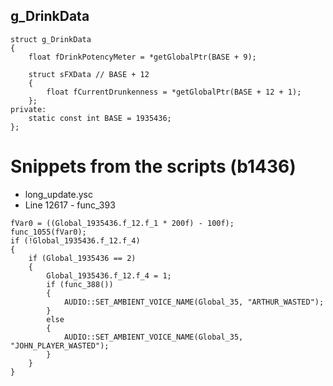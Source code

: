<h2>g_DrinkData</h2>

```
struct g_DrinkData
{
	float fDrinkPotencyMeter = *getGlobalPtr(BASE + 9);

	struct sFXData // BASE + 12
	{
		float fCurrentDrunkenness = *getGlobalPtr(BASE + 12 + 1);
	};
private:
	static const int BASE = 1935436;
};
```

# Snippets from the scripts (b1436)
- long_update.ysc
- Line 12617 - func_393
```
fVar0 = ((Global_1935436.f_12.f_1 * 200f) - 100f);
func_1055(fVar0);
if (!Global_1935436.f_12.f_4)
{
	if (Global_1935436 == 2)
	{
		Global_1935436.f_12.f_4 = 1;
		if (func_388())
		{
			AUDIO::SET_AMBIENT_VOICE_NAME(Global_35, "ARTHUR_WASTED");
		}
		else
		{
			AUDIO::SET_AMBIENT_VOICE_NAME(Global_35, "JOHN_PLAYER_WASTED");
		}
	}
}
```